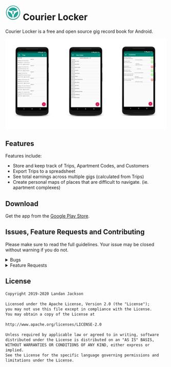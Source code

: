 # <img src="./.github/readme-images/icon-round.png" width="48"> Courier Locker

Courier Locker is a free and open source gig record book for Android.

![screenshots of app](./.github/readme-images/banner.png)

## Features

Features include:
* Store and keep track of Trips, Apartment Codes, and Customers
* Export Trips to a spreadsheet
* See total earnings across multiple gigs (calculated from Trips)
* Create personal maps of places that are difficult to navigate. (ie. apartment complexes)

## Download
Get the app from the [Google Play Store](https://play.google.com/store/apps/details?id=name.lmj0011.courierlocker.prod).

## Issues, Feature Requests and Contributing

Please make sure to read the full guidelines. Your issue may be closed without warning if you do not.

<details><summary>Bugs</summary>

* Include version information
* If not latest, try updating, it may have already been solved
* Include steps to reproduce (if not obvious from description)
* Include screenshot (if needed)
* If it could be device-dependent, try reproducing on another device (if possible)
* For large logs use http://pastebin.com/ (or similar)
* Don't group unrelated requests into one issue

</details>

<details><summary>Feature Requests</summary>

* Write a detailed issue, explaining what it should do or how. Avoid writing just "like X app does"
* Include screenshot (if needed)
</details>

## License

    Copyright 2019-2020 Landan Jackson

    Licensed under the Apache License, Version 2.0 (the "License");
    you may not use this file except in compliance with the License.
    You may obtain a copy of the License at

    http://www.apache.org/licenses/LICENSE-2.0

    Unless required by applicable law or agreed to in writing, software
    distributed under the License is distributed on an "AS IS" BASIS,
    WITHOUT WARRANTIES OR CONDITIONS OF ANY KIND, either express or implied.
    See the License for the specific language governing permissions and
    limitations under the License.
